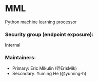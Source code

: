 # MML

Python machine learning processor

### Security group (endpoint exposure):

Internal

### Maintainers:

- Primary: Eric Mikulin (@ErisMik)
- Secondary: Yuming He (@yuming-h)
